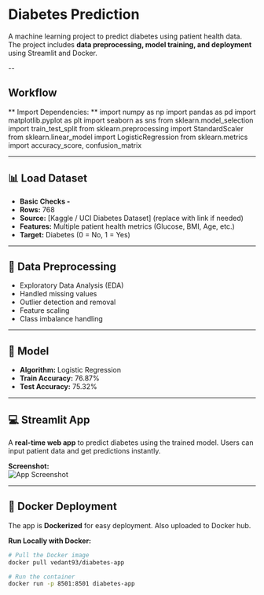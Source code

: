 # Diabetes Prediction

A machine learning project to predict diabetes using patient health data. The project includes **data preprocessing, model training, and deployment** using Streamlit and Docker.

--

## Workflow

** Import Dependencies: **
   import numpy as np
   import pandas as pd
   import matplotlib.pyplot as plt
   import seaborn as sns
   from sklearn.model_selection import train_test_split
   from sklearn.preprocessing import StandardScaler
   from sklearn.linear_model import LogisticRegression
   from sklearn.metrics import accuracy_score, confusion_matrix

---

## 📊 Load Dataset

- **Basic Checks -**
- **Rows:** 768  
- **Source:** [Kaggle / UCI Diabetes Dataset] (replace with link if needed)  
- **Features:** Multiple patient health metrics (Glucose, BMI, Age, etc.)  
- **Target:** Diabetes (0 = No, 1 = Yes)

---

## 🧹 Data Preprocessing

- Exploratory Data Analysis (EDA)  
- Handled missing values  
- Outlier detection and removal  
- Feature scaling  
- Class imbalance handling  

---

## 🧠 Model

- **Algorithm:** Logistic Regression  
- **Train Accuracy:** 76.87%  
- **Test Accuracy:** 75.32%  

---

## 💻 Streamlit App

A **real-time web app** to predict diabetes using the trained model. Users can input patient data and get predictions instantly.

**Screenshot:**  
![App Screenshot](path/to/your-screenshot.png)  

---

## 🐳 Docker Deployment

The app is **Dockerized** for easy deployment.
Also uploaded to Docker hub.

**Run Locally with Docker:**
```bash
# Pull the Docker image
docker pull vedant93/diabetes-app

# Run the container
docker run -p 8501:8501 diabetes-app
